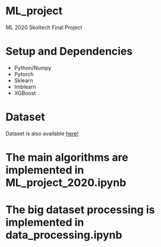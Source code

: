 # ML_project
ML 2020 Skoltech Final Project
# Setup and Dependencies
- Python/Numpy
- Pytorch
- Sklearn
- Imblearn
- XGBoost
# Dataset
Dataset is also available [here!](https://drive.google.com/open?id=1TghCS5ayp03gW3yTuvZ5dfbQlem0x3GW)

# The main algorithms are implemented in **ML_project_2020.ipynb**
# The big dataset processing is implemented in **data_processing.ipynb**
